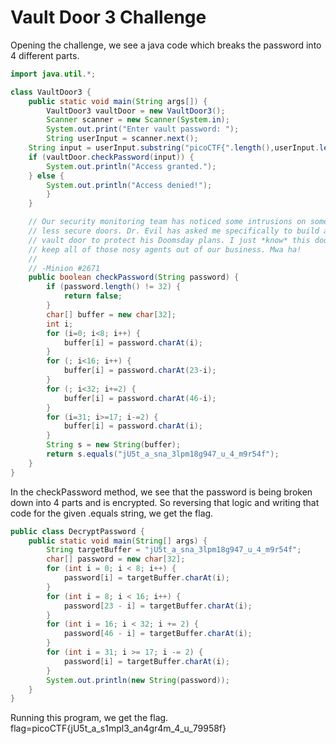 # Vault Door 3 Challenge 
Opening the challenge, we see a java code which breaks the password into 4 different parts. 
```java
import java.util.*;

class VaultDoor3 {
    public static void main(String args[]) {
        VaultDoor3 vaultDoor = new VaultDoor3();
        Scanner scanner = new Scanner(System.in);
        System.out.print("Enter vault password: ");
        String userInput = scanner.next();
	String input = userInput.substring("picoCTF{".length(),userInput.length()-1);
	if (vaultDoor.checkPassword(input)) {
	    System.out.println("Access granted.");
	} else {
	    System.out.println("Access denied!");
        }
    }

    // Our security monitoring team has noticed some intrusions on some of the
    // less secure doors. Dr. Evil has asked me specifically to build a stronger
    // vault door to protect his Doomsday plans. I just *know* this door will
    // keep all of those nosy agents out of our business. Mwa ha!
    //
    // -Minion #2671
    public boolean checkPassword(String password) {
        if (password.length() != 32) {
            return false;
        }
        char[] buffer = new char[32];
        int i;
        for (i=0; i<8; i++) {
            buffer[i] = password.charAt(i);
        }
        for (; i<16; i++) {
            buffer[i] = password.charAt(23-i);
        }
        for (; i<32; i+=2) {
            buffer[i] = password.charAt(46-i);
        }
        for (i=31; i>=17; i-=2) {
            buffer[i] = password.charAt(i);
        }
        String s = new String(buffer);
        return s.equals("jU5t_a_sna_3lpm18g947_u_4_m9r54f");
    }
}
```
In the checkPassword method, we see that the password is being broken down into 4 parts and is encrypted. So reversing that logic and writing that code for the given .equals string, we get the flag.
```java
public class DecryptPassword {
    public static void main(String[] args) {
        String targetBuffer = "jU5t_a_sna_3lpm18g947_u_4_m9r54f";
        char[] password = new char[32];
        for (int i = 0; i < 8; i++) {
            password[i] = targetBuffer.charAt(i);
        }   
        for (int i = 8; i < 16; i++) {
            password[23 - i] = targetBuffer.charAt(i);
        }
        for (int i = 16; i < 32; i += 2) {
            password[46 - i] = targetBuffer.charAt(i);
        }
        for (int i = 31; i >= 17; i -= 2) {
            password[i] = targetBuffer.charAt(i);
        }
        System.out.println(new String(password));
    }
}
```
Running this program, we get the flag. 
flag=picoCTF{jU5t_a_s1mpl3_an4gr4m_4_u_79958f}